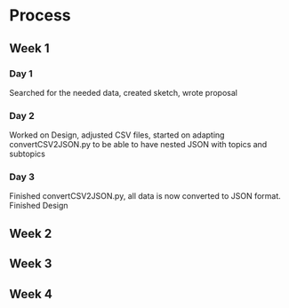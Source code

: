 # Process
## Week 1
### Day 1
Searched for the needed data, created sketch, wrote proposal

### Day 2
Worked on Design, adjusted CSV files, started on adapting convertCSV2JSON.py to be able to have nested JSON with topics and subtopics

### Day 3
Finished convertCSV2JSON.py, all data is now converted to JSON format. Finished Design

## Week 2

## Week 3

## Week 4
